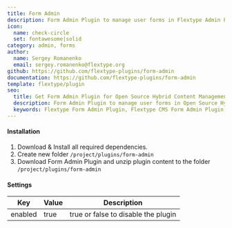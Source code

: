 ```yaml
---
title: Form Admin
description: Form Admin Plugin to manage user forms in Flextype Admin Panel.
icon:
  name: check-circle
  set: fontawesome|solid
category: admin, forms
author:
  name: Sergey Romanenko
  email: sergey.romanenko@flextype.org
github: https://github.com/flextype-plugins/form-admin
documentation: https://github.com/flextype-plugins/form-admin
template: flextype/plugin
seo:
  title: Get Form Admin Plugin for Open Source Hybrid Content Management System
  description: Form Admin Plugin to manage user forms in Open Source Hybrid Content Management System
  keywords: Flextype Form Admin Plugin, Flextype CMS Form Admin Plugin, Headless CMS Form Admin Plugin, Download Flat File CMS Form Admin Plugin, Download Flat File Content Management System Form Admin Plugin, Download PHP CMS Form Admin Plugin, Form Admin Plugin, Plugin, Form Admin, Content, Management, System, PHP, CMS
---
```


#### Installation

1. Download & Install all required dependencies.
2. Create new folder `/project/plugins/form-admin`
3. Download Form Admin Plugin and unzip plugin content to the folder `/project/plugins/form-admin`

#### Settings

| Key | Value | Description |
|---|---|---|
| enabled | true | true or false to disable the plugin |
